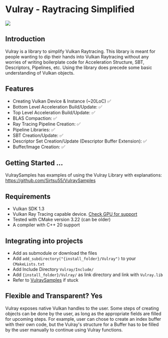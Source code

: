 # Vulray - Raytracing Simplified

<img src=https://user-images.githubusercontent.com/65868911/229463845-60a57bbd-4e80-4f1b-930e-e90a0569b7e1.jpg width="auto" height="auto">

## Introduction
Vulray is a library to simplify Vulkan Raytracing.
This library is meant for people wanting to dip their hands into Vulkan Raytracing without any worries of writing boilerplate code for Acceleration Structure, SBT, Descriptors, Pipelines, etc. 
Using the library does precede some basic understanding of Vulkan objects. 
## Features
- Creating Vulkan Device & Instance  (~20LoC) ✅
- Bottom Level Acceleration Build/Update: ✅
- Top Level Acceleration Build/Update: ✅
- BLAS Compaction: ✅
- Ray Tracing Pipeline Creation: ✅
- Pipeline Libraries: ✅
- SBT Creation/Update: ✅
- Descriptor Set Creation/Update (Descriptor Buffer Extension): ✅
- Buffer/Image Creation: ✅

## Getting Started ...

VulraySamples has examples of using the Vulray Library with explanations: https://github.com/Sirtsu55/VulraySamples

## Requirements
- Vulkan SDK 1.3
- Vulkan Ray Tracing capable device. [Check GPU for support](https://vulkan.gpuinfo.org/listdevicescoverage.php?extension=VK_KHR_ray_tracing_pipeline&platform=all)
- Tested with CMake version 3.22 (can be older)
- A compiler with C++ 20 support 

## Integrating into projects
- Add as submodule or download the files
- Add ```add_subdirectory("{install_folder}/Vulray")``` to your ```CMakeLists.txt```
- Add Include Directory ```Vulray/Include/```
- Add ```{install_folder}/Vulray/``` as link directory and link with ```Vulray.lib```
- Refer to [VulraySamples](https://github.com/Sirtsu55/VulraySamples
) if stuck
  
## Flexible and Transparent? Yes
Vulray exposes native Vulkan handles to the user. Some steps of creating objects can be done by the user, as long as the appropriate fields are filled for upcoming steps. For example, user can chose to create an index buffer with their own code, but the Vulray's structure for a Buffer has to be filled by the user manually to continue using Vulray functions.
